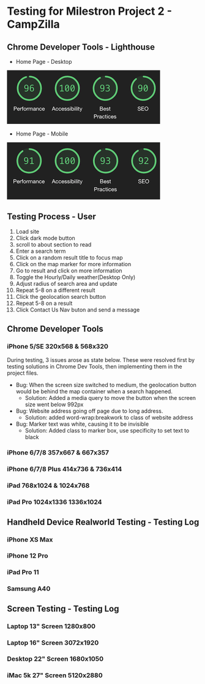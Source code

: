 # Testing for Milestron Project 2 - CampZilla

## Chrome Developer Tools - Lighthouse
- Home Page - Desktop

![Home Page - Desktop](lighthouse-results/home-desktop.png)

- Home Page - Mobile

![Home Page - Mobile](lighthouse-results/home-mobile.png)

## Testing Process - User

1. Load site
2. Click dark mode button
3. scroll to about section to read
4. Enter a search term
5. Click on a random result title to focus map
6. Click on the map marker for more information
7. Go to result and click on more information
8. Toggle the Hourly/Daily weather(Desktop Only)
9. Adjust radius of search area and update
10. Repeat 5-8 on a different result
11. Click the geolocation search button
12. Repeat 5-8 on a result
13. Click Contact Us Nav buton and send a message

## Chrome Developer Tools
### iPhone 5/SE 320x568 & 568x320

During testing, 3 issues arose as state below. These were resolved first by testing solutions in Chrome Dev Tools, then implementing them in the project files.

- Bug: When the screen size switched to medium, the geolocation button would be behind the map container when a search happened.
    - Solution: Added a media query to move the button when the screen size went below 992px
- Bug: Website address going off page due to long address.
    - Solution: added word-wrap:breakwork to class of website address
- Bug: Marker text was white, causing it to be invisible
    - Solution: Added class to marker box, use specificity to set text to black

### iPhone 6/7/8 357x667 & 667x357


### iPhone 6/7/8 Plus 414x736 & 736x414


### iPad 768x1024 & 1024x768


### iPad Pro 1024x1336 1336x1024


## Handheld Device Realworld Testing - Testing Log
### iPhone XS Max


### iPhone 12 Pro


### iPad Pro 11


### Samsung A40


## Screen Testing - Testing Log
### Laptop 13" Screen 1280x800


### Laptop 16" Screen 3072x1920


### Desktop 22" Screen 1680x1050


### iMac 5k 27" Screen 5120x2880


